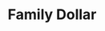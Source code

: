 ---
title: "Family Dollar"
url: /greenville/family-dollar-old-buncombe-road-2/
shop: variety store
---